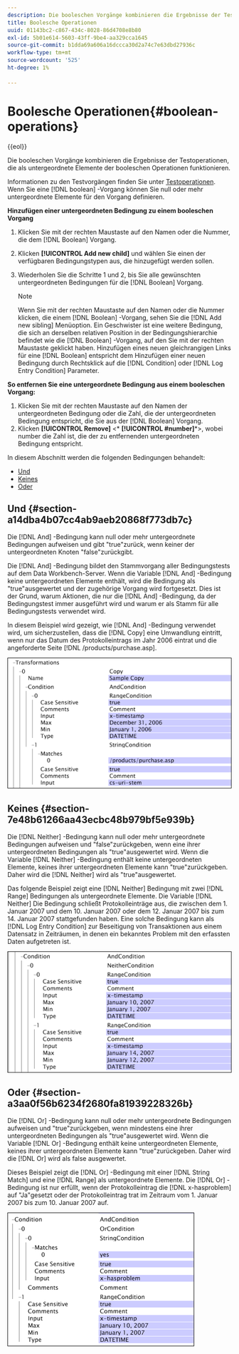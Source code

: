 ```yaml
---
description: Die booleschen Vorgänge kombinieren die Ergebnisse der Testoperationen, die als untergeordnete Elemente der booleschen Operationen funktionieren.
title: Boolesche Operationen
uuid: 01143bc2-c867-434c-8028-86d4708e8b80
exl-id: 5b01e614-5603-43ff-9be4-aa329cca1645
source-git-commit: b1dda69a606a16dccca30d2a74c7e63dbd27936c
workflow-type: tm+mt
source-wordcount: '525'
ht-degree: 1%

---
```


# Boolesche Operationen{#boolean-operations}

{{eol}}

Die booleschen Vorgänge kombinieren die Ergebnisse der Testoperationen, die als untergeordnete Elemente der booleschen Operationen funktionieren.

Informationen zu den Testvorgängen finden Sie unter [Testoperationen](../../../../home/c-dataset-const-proc/c-conditions/c-test-ops/c-test-ops.md#concept-c4bf6cb9e7a94cc7ac49ca9b0b1a2144). Wenn Sie eine [!DNL boolean] -Vorgang können Sie null oder mehr untergeordnete Elemente für den Vorgang definieren.

**Hinzufügen einer untergeordneten Bedingung zu einem booleschen Vorgang**

1. Klicken Sie mit der rechten Maustaste auf den Namen oder die Nummer, die dem [!DNL Boolean] Vorgang.
1. Klicken **[!UICONTROL Add new child]** und wählen Sie einen der verfügbaren Bedingungstypen aus, die hinzugefügt werden sollen.
1. Wiederholen Sie die Schritte 1 und 2, bis Sie alle gewünschten untergeordneten Bedingungen für die [!DNL Boolean] Vorgang.

   >[!NOTE]
   >
   >Wenn Sie mit der rechten Maustaste auf den Namen oder die Nummer klicken, die einem [!DNL Boolean] -Vorgang, sehen Sie die [!DNL Add new sibling] Menüoption. Ein Geschwister ist eine weitere Bedingung, die sich an derselben relativen Position in der Bedingungshierarchie befindet wie die [!DNL Boolean] -Vorgang, auf den Sie mit der rechten Maustaste geklickt haben. Hinzufügen eines neuen gleichrangigen Links für eine [!DNL Boolean] entspricht dem Hinzufügen einer neuen Bedingung durch Rechtsklick auf die [!DNL Condition] oder [!DNL Log Entry Condition] Parameter.

**So entfernen Sie eine untergeordnete Bedingung aus einem booleschen Vorgang:**

1. Klicken Sie mit der rechten Maustaste auf den Namen der untergeordneten Bedingung oder die Zahl, die der untergeordneten Bedingung entspricht, die Sie aus der [!DNL Boolean] Vorgang.
1. Klicken **[!UICONTROL Remove]** &lt;* **[!UICONTROL #number]***>, wobei number die Zahl ist, die der zu entfernenden untergeordneten Bedingung entspricht.

In diesem Abschnitt werden die folgenden Bedingungen behandelt:

* [Und](../../../../home/c-dataset-const-proc/c-conditions/c-test-ops/c-boolean-ops.md#section-a14dba4b07cc4ab9aeb20868f773db7c)
* [Keines](../../../../home/c-dataset-const-proc/c-conditions/c-test-ops/c-boolean-ops.md#section-7e48b61266aa43ecbc48b979bf5e939b)
* [Oder](../../../../home/c-dataset-const-proc/c-conditions/c-test-ops/c-boolean-ops.md#section-a3aa0f56b6234f2680fa81939228326b)

## Und {#section-a14dba4b07cc4ab9aeb20868f773db7c}

Die [!DNL And] -Bedingung kann null oder mehr untergeordnete Bedingungen aufweisen und gibt &quot;true&quot;zurück, wenn keiner der untergeordneten Knoten &quot;false&quot;zurückgibt.

Die [!DNL And] -Bedingung bildet den Stammvorgang aller Bedingungstests auf dem Data Workbench-Server. Wenn die Variable [!DNL And] -Bedingung keine untergeordneten Elemente enthält, wird die Bedingung als &quot;true&quot;ausgewertet und der zugehörige Vorgang wird fortgesetzt. Dies ist der Grund, warum Aktionen, die nur die [!DNL And] -Bedingung, da der Bedingungstest immer ausgeführt wird und warum er als Stamm für alle Bedingungstests verwendet wird.

In diesem Beispiel wird gezeigt, wie [!DNL And] -Bedingung verwendet wird, um sicherzustellen, dass die [!DNL Copy] eine Umwandlung eintritt, wenn nur das Datum des Protokolleintrags im Jahr 2006 eintrat und die angeforderte Seite [!DNL /products/purchase.asp].

![](assets/cfg_Condition_AndCondition.png)

## Keines {#section-7e48b61266aa43ecbc48b979bf5e939b}

Die [!DNL Neither] -Bedingung kann null oder mehr untergeordnete Bedingungen aufweisen und &quot;false&quot;zurückgeben, wenn eine ihrer untergeordneten Bedingungen als &quot;true&quot;ausgewertet wird. Wenn die Variable [!DNL Neither] -Bedingung enthält keine untergeordneten Elemente, keines ihrer untergeordneten Elemente kann &quot;true&quot;zurückgeben. Daher wird die [!DNL Neither] wird als &quot;true&quot;ausgewertet.

Das folgende Beispiel zeigt eine [!DNL Neither] Bedingung mit zwei [!DNL Range] Bedingungen als untergeordnete Elemente. Die Variable [!DNL Neither] Die Bedingung schließt Protokolleinträge aus, die zwischen dem 1. Januar 2007 und dem 10. Januar 2007 oder dem 12. Januar 2007 bis zum 14. Januar 2007 stattgefunden haben. Eine solche Bedingung kann als [!DNL Log Entry Condition] zur Beseitigung von Transaktionen aus einem Datensatz in Zeiträumen, in denen ein bekanntes Problem mit den erfassten Daten aufgetreten ist.

![](assets/cfg_Condition_NeitherCondition.png)

## Oder {#section-a3aa0f56b6234f2680fa81939228326b}

Die [!DNL Or] -Bedingung kann null oder mehr untergeordnete Bedingungen aufweisen und &quot;true&quot;zurückgeben, wenn mindestens eine ihrer untergeordneten Bedingungen als &quot;true&quot;ausgewertet wird. Wenn die Variable [!DNL Or] -Bedingung enthält keine untergeordneten Elemente, keines ihrer untergeordneten Elemente kann &quot;true&quot;zurückgeben. Daher wird die [!DNL Or] wird als false ausgewertet.

Dieses Beispiel zeigt die [!DNL Or] -Bedingung mit einer [!DNL String Match] und eine [!DNL Range] als untergeordnete Elemente. Die [!DNL Or] -Bedingung ist nur erfüllt, wenn der Protokolleintrag die [!DNL x-hasproblem] auf &quot;Ja&quot;gesetzt oder der Protokolleintrag trat im Zeitraum vom 1. Januar 2007 bis zum 10. Januar 2007 auf.

![](assets/cfg_Condition_OrCondition.png)
